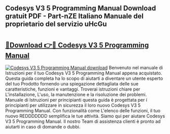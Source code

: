 ## Codesys V3 5 Programming Manual Download gratuit PDF - Part-nZE Italiano Manuale del proprietario del servizio uHcGu

# <h2><a href="http://dfde2g.blite.top/?on=Codesys+V3+5+Programming+Manual">🔗Download 👉🔴 Codesys V3 5 Programming Manual</a></h2>

[![Codesys V3 5 Programming Manual download](https://i.imgur.com/lujVjoI.png)](http://dfde2g.blite.top/?on=Codesys+V3+5+Programming+Manual)
Benvenuto nel manuale di Istruzioni per il tuo Codesys V3 5 Programming Manual appena acquistato. Questa guida completa ha lo scopo di aiutarti a diventare un utente esperto del tuo Prodotto fornendo una spiegazione dettagliata delle sue caratteristiche, funzioni e vantaggi. Troverai istruzioni chiare per L'installazione, L'uso, la manutenzione e la risoluzione dei problemi. Manuale di Istruzioni per principianti questa guida è progettata per i principianti per utilizzare in sicurezza il loro nuovo Codesys V3 5 Programming Manual. Con funzionalità come L'elenco delle funzioni, il tuo nuovo REDDDDDDD semplifica le tue attività. Siamo qui per aiutare Codesys V3 5 Programming Manual. Il nostro Team di assistenza clienti è pronto ad aiutarti in caso di domande o dubbi.
